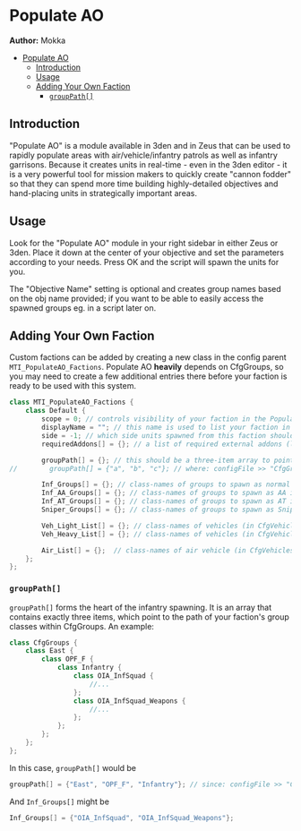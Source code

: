 # Populate AO

**Author:** Mokka

- [Populate AO](#populate-ao)
  - [Introduction](#introduction)
  - [Usage](#usage)
  - [Adding Your Own Faction](#adding-your-own-faction)
    - [`groupPath[]`](#grouppath)

## Introduction

"Populate AO" is a module available in 3den and in Zeus that can be used to rapidly populate areas with air/vehicle/infantry patrols as well as infantry garrisons. Because it creates units in real-time - even in the 3den editor - it is a very powerful tool for mission makers to quickly create "cannon fodder" so that they can spend more time building highly-detailed objectives and hand-placing units in strategically important areas.

## Usage

Look for the "Populate AO" module in your right sidebar in either Zeus or 3den. Place it down at the center of your objective and set the parameters according to your needs. Press OK and the script will spawn the units for you.

The "Objective Name" setting is optional and creates group names based on the obj name provided; if you want to be able to easily access the spawned groups eg. in a script later on.

## Adding Your Own Faction

Custom factions can be added by creating a new class in the config parent `MTI_PopulateAO_Factions`. Populate AO **heavily** depends on CfgGroups, so you may need to create a few additional entries there before your faction is ready to be used with this system.

```cpp
class MTI_PopulateAO_Factions {
    class Default {
        scope = 0; // controls visibility of your faction in the Populate AO dialog
        displayName = ""; // this name is used to list your faction in the Populate AO dialog
        side = -1; // which side units spawned from this faction should be created on (can be different from the side they originally were)
        requiredAddons[] = {}; // a list of required external addons (like in CfgPatches) to automatically hide factions with missing dependencies

        groupPath[] = {}; // this should be a three-item array to point to the location of CfgGroups entries for this faction
//        groupPath[] = {"a", "b", "c"}; // where: configFile >> "CfgGroups" >> "a" >> "b" >> "c"

        Inf_Groups[] = {}; // class-names of groups to spawn as normal infantry (eg. Fire Teams, Assault Squads, etc)
        Inf_AA_Groups[] = {}; // class-names of groups to spawn as AA infantry
        Inf_AT_Groups[] = {}; // class-names of groups to spawn as AT infantry
        Sniper_Groups[] = {}; // class-names of groups to spawn as Sniper teams

        Veh_Light_List[] = {}; // class-names of vehicles (in CfgVehicles) to spawn as light vehicles
        Veh_Heavy_List[] = {}; // class-names of vehicles (in CfgVehicles) to spawn as heavy vehicles

        Air_List[] = {};  // class-names of air vehicle (in CfgVehicles) to spawn as air patrols
    };
};
```

### `groupPath[]`

`groupPath[]` forms the heart of the infantry spawning. It is an array that contains exactly three items, which point to the path of your faction's group classes within CfgGroups. An example:

```cpp
class CfgGroups {
    class East {
        class OPF_F {
            class Infantry {
                class OIA_InfSquad {
                    //...
                };
                class OIA_InfSquad_Weapons {
                    //...
                };
            };
        };
    };
};
```

In this case, `groupPath[]` would be

```cpp
groupPath[] = {"East", "OPF_F", "Infantry"}; // since: configFile >> "CfgGroups" >> "East" >> "OPF_F" >> "Infantry"
```

And `Inf_Groups[]` might be

```cpp
Inf_Groups[] = {"OIA_InfSquad", "OIA_InfSquad_Weapons"};
```

